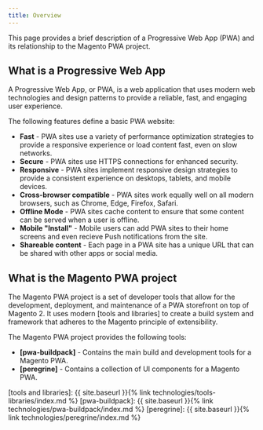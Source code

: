```yaml
---
title: Overview
---
```


This page provides a brief description of a Progressive Web App (PWA) and its relationship to the Magento PWA project.

## What is a Progressive Web App

A Progressive Web App, or PWA, is a web application that uses modern web technologies and design patterns to provide a reliable, fast, and engaging user experience.

The following features define a basic PWA website:

* **Fast** - PWA sites use a variety of performance optimization strategies to provide a responsive experience or load content fast, even on slow networks.
* **Secure** - PWA sites use HTTPS connections for enhanced security.
* **Responsive** - PWA sites implement responsive design strategies to provide a consistent experience on desktops, tablets, and mobile devices. 
* **Cross-browser compatible** - PWA sites work equally well on all modern browsers, such as Chrome, Edge, Firefox, Safari. 
* **Offline Mode** - PWA sites cache content to ensure that some content can be served when a user is offline.
* **Mobile "Install"** - Mobile users can add PWA sites to their home screens and even recieve Push notifications from the site.
* **Shareable content** - Each page in a PWA site has a unique URL that can be shared with other apps or social media.

## What is the Magento PWA project

The Magento PWA project is a set of developer tools that allow for the development, deployment, and maintenance of a PWA storefront on top of Magento 2. 
It uses modern [tools and libraries] to create a build system and framework that adheres to the Magento principle of extensibility.

The Magento PWA project provides the following tools:

* **[pwa-buildpack]** - Contains the main build and development tools for a Magento PWA.
* **[peregrine]** - Contains a collection of UI components for a Magento PWA.

[tools and libraries]: {{ site.baseurl }}{% link technologies/tools-libraries/index.md %}
[pwa-buildpack]: {{ site.baseurl }}{% link technologies/pwa-buildpack/index.md %}
[peregrine]: {{ site.baseurl }}{% link technologies/peregrine/index.md %}